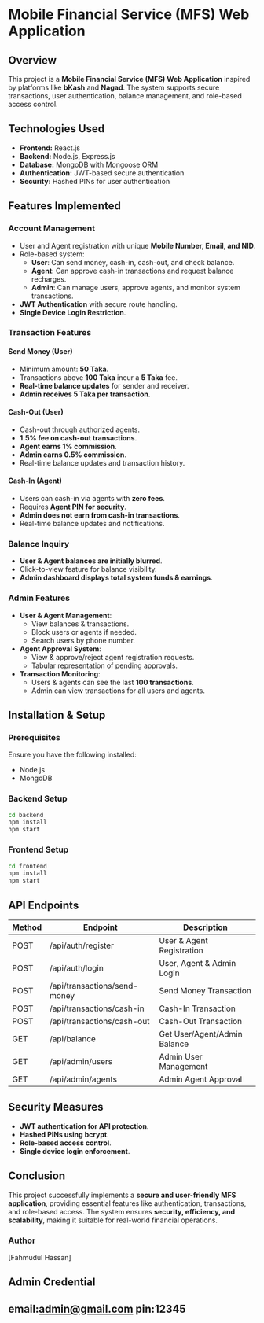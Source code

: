 # Mobile Financial Service (MFS) Web Application

## Overview
This project is a **Mobile Financial Service (MFS) Web Application** inspired by platforms like **bKash** and **Nagad**. The system supports secure transactions, user authentication, balance management, and role-based access control.

## Technologies Used
- **Frontend:** React.js
- **Backend:** Node.js, Express.js
- **Database:** MongoDB with Mongoose ORM
- **Authentication:** JWT-based secure authentication
- **Security:** Hashed PINs for user authentication

## Features Implemented
### **Account Management**
- User and Agent registration with unique **Mobile Number, Email, and NID**.
- Role-based system:
  - **User**: Can send money, cash-in, cash-out, and check balance.
  - **Agent**: Can approve cash-in transactions and request balance recharges.
  - **Admin**: Can manage users, approve agents, and monitor system transactions.
- **JWT Authentication** with secure route handling.
- **Single Device Login Restriction**.

### **Transaction Features**
#### **Send Money (User)**
- Minimum amount: **50 Taka**.
- Transactions above **100 Taka** incur a **5 Taka** fee.
- **Real-time balance updates** for sender and receiver.
- **Admin receives 5 Taka per transaction**.

#### **Cash-Out (User)**
- Cash-out through authorized agents.
- **1.5% fee on cash-out transactions**.
- **Agent earns 1% commission**.
- **Admin earns 0.5% commission**.
- Real-time balance updates and transaction history.

#### **Cash-In (Agent)**
- Users can cash-in via agents with **zero fees**.
- Requires **Agent PIN for security**.
- **Admin does not earn from cash-in transactions**.
- Real-time balance updates and notifications.

### **Balance Inquiry**
- **User & Agent balances are initially blurred**.
- Click-to-view feature for balance visibility.
- **Admin dashboard displays total system funds & earnings**.

### **Admin Features**
- **User & Agent Management**:
  - View balances & transactions.
  - Block users or agents if needed.
  - Search users by phone number.
- **Agent Approval System**:
  - View & approve/reject agent registration requests.
  - Tabular representation of pending approvals.
- **Transaction Monitoring**:
  - Users & agents can see the last **100 transactions**.
  - Admin can view transactions for all users and agents.

## Installation & Setup
### **Prerequisites**
Ensure you have the following installed:
- Node.js
- MongoDB

### **Backend Setup**
```bash
cd backend
npm install
npm start
```

### **Frontend Setup**
```bash
cd frontend
npm install
npm start
```

## API Endpoints
| Method | Endpoint             | Description                        |
|--------|----------------------|------------------------------------|
| POST   | /api/auth/register   | User & Agent Registration         |
| POST   | /api/auth/login      | User, Agent & Admin Login         |
| POST   | /api/transactions/send-money | Send Money Transaction |
| POST   | /api/transactions/cash-in   | Cash-In Transaction |
| POST   | /api/transactions/cash-out  | Cash-Out Transaction |
| GET    | /api/balance         | Get User/Agent/Admin Balance      |
| GET    | /api/admin/users     | Admin User Management             |
| GET    | /api/admin/agents    | Admin Agent Approval              |

## Security Measures
- **JWT authentication for API protection**.
- **Hashed PINs using bcrypt**.
- **Role-based access control**.
- **Single device login enforcement**.

## Conclusion
This project successfully implements a **secure and user-friendly MFS application**, providing essential features like authentication, transactions, and role-based access. The system ensures **security, efficiency, and scalability**, making it suitable for real-world financial operations.

### **Author**
[Fahmudul Hassan]
## Admin Credential
email:admin@gmail.com
pin:12345
---

